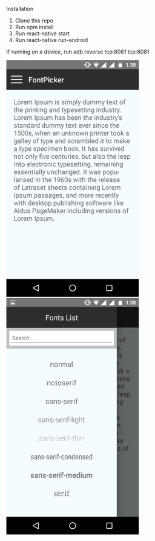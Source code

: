 Installation

1) Clone this repo
2) Run npm install
3) Run react-native start
4) Run react-native run-android

If running on a device, run adb reverse tcp:8081 tcp:8081

<img src="https://github.com/frontend-git/ReactNative/blob/master/AwesomeProject/AwesomeProject/Screenshot_20170215-133814.png" width="350"/>

<img src="https://github.com/frontend-git/ReactNative/blob/master/AwesomeProject/AwesomeProject/Screenshot_20170215-133822.png" width="350"/>
